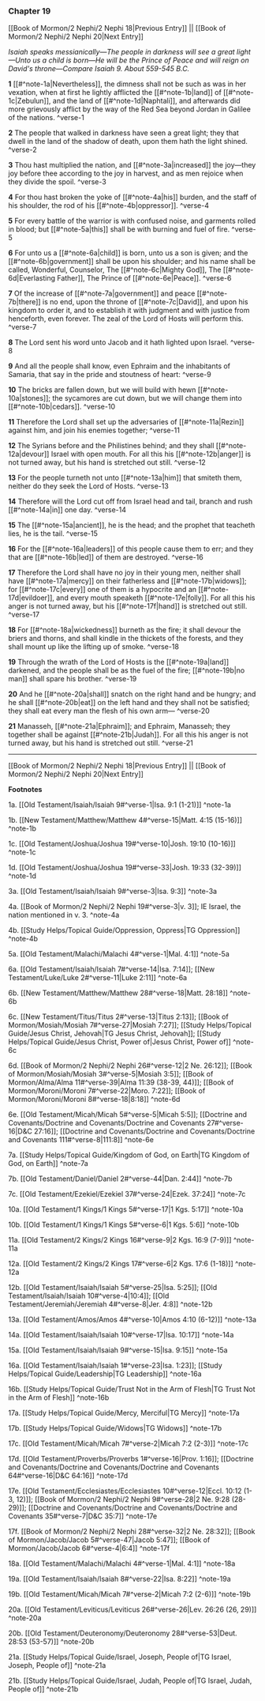 ### Chapter 19

[[Book of Mormon/2 Nephi/2 Nephi 18|Previous Entry]]  ||  [[Book of Mormon/2 Nephi/2 Nephi 20|Next Entry]]

*Isaiah speaks messianically—The people in darkness will see a great light—Unto us a child is born—He will be the Prince of Peace and will reign on David's throne—Compare Isaiah 9. About 559-545 B.C.*

**1**  [[#^note-1a|Nevertheless]], the dimness shall not be such as was in her vexation, when at first he lightly afflicted the [[#^note-1b|land]] of [[#^note-1c|Zebulun]], and the land of [[#^note-1d|Naphtali]], and afterwards did more grievously afflict by the way of the Red Sea beyond Jordan in Galilee of the nations. ^verse-1

**2**  The people that walked in darkness have seen a great light; they that dwell in the land of the shadow of death, upon them hath the light shined. ^verse-2

**3**  Thou hast multiplied the nation, and [[#^note-3a|increased]] the joy—they joy before thee according to the joy in harvest, and as men rejoice when they divide the spoil. ^verse-3

**4**  For thou hast broken the yoke of [[#^note-4a|his]] burden, and the staff of his shoulder, the rod of his [[#^note-4b|oppressor]]. ^verse-4

**5**  For every battle of the warrior is with confused noise, and garments rolled in blood; but [[#^note-5a|this]] shall be with burning and fuel of fire. ^verse-5

**6**  For unto us a [[#^note-6a|child]] is born, unto us a son is given; and the [[#^note-6b|government]] shall be upon his shoulder; and his name shall be called, Wonderful, Counselor, The [[#^note-6c|Mighty God]], The [[#^note-6d|Everlasting Father]], The Prince of [[#^note-6e|Peace]]. ^verse-6

**7**  Of the increase of [[#^note-7a|government]] and peace [[#^note-7b|there]] is no end, upon the throne of [[#^note-7c|David]], and upon his kingdom to order it, and to establish it with judgment and with justice from henceforth, even forever. The zeal of the Lord of Hosts will perform this. ^verse-7

**8**  The Lord sent his word unto Jacob and it hath lighted upon Israel. ^verse-8

**9**  And all the people shall know, even Ephraim and the inhabitants of Samaria, that say in the pride and stoutness of heart: ^verse-9

**10**  The bricks are fallen down, but we will build with hewn [[#^note-10a|stones]]; the sycamores are cut down, but we will change them into [[#^note-10b|cedars]]. ^verse-10

**11**  Therefore the Lord shall set up the adversaries of [[#^note-11a|Rezin]] against him, and join his enemies together; ^verse-11

**12**  The Syrians before and the Philistines behind; and they shall [[#^note-12a|devour]] Israel with open mouth. For all this his [[#^note-12b|anger]] is not turned away, but his hand is stretched out still. ^verse-12

**13**  For the people turneth not unto [[#^note-13a|him]] that smiteth them, neither do they seek the Lord of Hosts. ^verse-13

**14**  Therefore will the Lord cut off from Israel head and tail, branch and rush [[#^note-14a|in]] one day. ^verse-14

**15**  The [[#^note-15a|ancient]], he is the head; and the prophet that teacheth lies, he is the tail. ^verse-15

**16**  For the [[#^note-16a|leaders]] of this people cause them to err; and they that are [[#^note-16b|led]] of them are destroyed. ^verse-16

**17**  Therefore the Lord shall have no joy in their young men, neither shall have [[#^note-17a|mercy]] on their fatherless and [[#^note-17b|widows]]; for [[#^note-17c|every]] one of them is a hypocrite and an [[#^note-17d|evildoer]], and every mouth speaketh [[#^note-17e|folly]]. For all this his anger is not turned away, but his [[#^note-17f|hand]] is stretched out still. ^verse-17

**18**  For [[#^note-18a|wickedness]] burneth as the fire; it shall devour the briers and thorns, and shall kindle in the thickets of the forests, and they shall mount up like the lifting up of smoke. ^verse-18

**19**  Through the wrath of the Lord of Hosts is the [[#^note-19a|land]] darkened, and the people shall be as the fuel of the fire; [[#^note-19b|no man]] shall spare his brother. ^verse-19

**20**  And he [[#^note-20a|shall]] snatch on the right hand and be hungry; and he shall [[#^note-20b|eat]] on the left hand and they shall not be satisfied; they shall eat every man the flesh of his own arm— ^verse-20

**21**  Manasseh, [[#^note-21a|Ephraim]]; and Ephraim, Manasseh; they together shall be against [[#^note-21b|Judah]]. For all this his anger is not turned away, but his hand is stretched out still. ^verse-21


---
[[Book of Mormon/2 Nephi/2 Nephi 18|Previous Entry]]  ||  [[Book of Mormon/2 Nephi/2 Nephi 20|Next Entry]]


**Footnotes**


1a. [[Old Testament/Isaiah/Isaiah 9#^verse-1|Isa. 9:1 (1-21)]] ^note-1a

1b. [[New Testament/Matthew/Matthew 4#^verse-15|Matt. 4:15 (15-16)]] ^note-1b

1c. [[Old Testament/Joshua/Joshua 19#^verse-10|Josh. 19:10 (10-16)]] ^note-1c

1d. [[Old Testament/Joshua/Joshua 19#^verse-33|Josh. 19:33 (32-39)]] ^note-1d

3a. [[Old Testament/Isaiah/Isaiah 9#^verse-3|Isa. 9:3]] ^note-3a

4a. [[Book of Mormon/2 Nephi/2 Nephi 19#^verse-3|v. 3]]; IE Israel, the nation mentioned in v. 3. ^note-4a

4b. [[Study Helps/Topical Guide/Oppression, Oppress|TG Oppression]] ^note-4b

5a. [[Old Testament/Malachi/Malachi 4#^verse-1|Mal. 4:1]] ^note-5a

6a. [[Old Testament/Isaiah/Isaiah 7#^verse-14|Isa. 7:14]]; [[New Testament/Luke/Luke 2#^verse-11|Luke 2:11]] ^note-6a

6b. [[New Testament/Matthew/Matthew 28#^verse-18|Matt. 28:18]] ^note-6b

6c. [[New Testament/Titus/Titus 2#^verse-13|Titus 2:13]]; [[Book of Mormon/Mosiah/Mosiah 7#^verse-27|Mosiah 7:27]]; [[Study Helps/Topical Guide/Jesus Christ, Jehovah|TG Jesus Christ, Jehovah]]; [[Study Helps/Topical Guide/Jesus Christ, Power of|Jesus Christ, Power of]] ^note-6c

6d. [[Book of Mormon/2 Nephi/2 Nephi 26#^verse-12|2 Ne. 26:12]]; [[Book of Mormon/Mosiah/Mosiah 3#^verse-5|Mosiah 3:5]]; [[Book of Mormon/Alma/Alma 11#^verse-39|Alma 11:39 (38-39, 44)]]; [[Book of Mormon/Moroni/Moroni 7#^verse-22|Moro. 7:22]]; [[Book of Mormon/Moroni/Moroni 8#^verse-18|8:18]] ^note-6d

6e. [[Old Testament/Micah/Micah 5#^verse-5|Micah 5:5]]; [[Doctrine and Covenants/Doctrine and Covenants/Doctrine and Covenants 27#^verse-16|D&C 27:16]]; [[Doctrine and Covenants/Doctrine and Covenants/Doctrine and Covenants 111#^verse-8|111:8]] ^note-6e

7a. [[Study Helps/Topical Guide/Kingdom of God, on Earth|TG Kingdom of God, on Earth]] ^note-7a

7b. [[Old Testament/Daniel/Daniel 2#^verse-44|Dan. 2:44]] ^note-7b

7c. [[Old Testament/Ezekiel/Ezekiel 37#^verse-24|Ezek. 37:24]] ^note-7c

10a. [[Old Testament/1 Kings/1 Kings 5#^verse-17|1 Kgs. 5:17]] ^note-10a

10b. [[Old Testament/1 Kings/1 Kings 5#^verse-6|1 Kgs. 5:6]] ^note-10b

11a. [[Old Testament/2 Kings/2 Kings 16#^verse-9|2 Kgs. 16:9 (7-9)]] ^note-11a

12a. [[Old Testament/2 Kings/2 Kings 17#^verse-6|2 Kgs. 17:6 (1-18)]] ^note-12a

12b. [[Old Testament/Isaiah/Isaiah 5#^verse-25|Isa. 5:25]]; [[Old Testament/Isaiah/Isaiah 10#^verse-4|10:4]]; [[Old Testament/Jeremiah/Jeremiah 4#^verse-8|Jer. 4:8]] ^note-12b

13a. [[Old Testament/Amos/Amos 4#^verse-10|Amos 4:10 (6-12)]] ^note-13a

14a. [[Old Testament/Isaiah/Isaiah 10#^verse-17|Isa. 10:17]] ^note-14a

15a. [[Old Testament/Isaiah/Isaiah 9#^verse-15|Isa. 9:15]] ^note-15a

16a. [[Old Testament/Isaiah/Isaiah 1#^verse-23|Isa. 1:23]]; [[Study Helps/Topical Guide/Leadership|TG Leadership]] ^note-16a

16b. [[Study Helps/Topical Guide/Trust Not in the Arm of Flesh|TG Trust Not in the Arm of Flesh]] ^note-16b

17a. [[Study Helps/Topical Guide/Mercy, Merciful|TG Mercy]] ^note-17a

17b. [[Study Helps/Topical Guide/Widows|TG Widows]] ^note-17b

17c. [[Old Testament/Micah/Micah 7#^verse-2|Micah 7:2 (2-3)]] ^note-17c

17d. [[Old Testament/Proverbs/Proverbs 1#^verse-16|Prov. 1:16]]; [[Doctrine and Covenants/Doctrine and Covenants/Doctrine and Covenants 64#^verse-16|D&C 64:16]] ^note-17d

17e. [[Old Testament/Ecclesiastes/Ecclesiastes 10#^verse-12|Eccl. 10:12 (1-3, 12)]]; [[Book of Mormon/2 Nephi/2 Nephi 9#^verse-28|2 Ne. 9:28 (28-29)]]; [[Doctrine and Covenants/Doctrine and Covenants/Doctrine and Covenants 35#^verse-7|D&C 35:7]] ^note-17e

17f. [[Book of Mormon/2 Nephi/2 Nephi 28#^verse-32|2 Ne. 28:32]]; [[Book of Mormon/Jacob/Jacob 5#^verse-47|Jacob 5:47]]; [[Book of Mormon/Jacob/Jacob 6#^verse-4|6:4]] ^note-17f

18a. [[Old Testament/Malachi/Malachi 4#^verse-1|Mal. 4:1]] ^note-18a

19a. [[Old Testament/Isaiah/Isaiah 8#^verse-22|Isa. 8:22]] ^note-19a

19b. [[Old Testament/Micah/Micah 7#^verse-2|Micah 7:2 (2-6)]] ^note-19b

20a. [[Old Testament/Leviticus/Leviticus 26#^verse-26|Lev. 26:26 (26, 29)]] ^note-20a

20b. [[Old Testament/Deuteronomy/Deuteronomy 28#^verse-53|Deut. 28:53 (53-57)]] ^note-20b

21a. [[Study Helps/Topical Guide/Israel, Joseph, People of|TG Israel, Joseph, People of]] ^note-21a

21b. [[Study Helps/Topical Guide/Israel, Judah, People of|TG Israel, Judah, People of]] ^note-21b